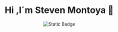 <div align='center'>
 <h1> Hi ,I´m Steven Montoya 👋</h1>
 <div\>

![Static Badge](https://img.shields.io/badge/HTML-orange)
